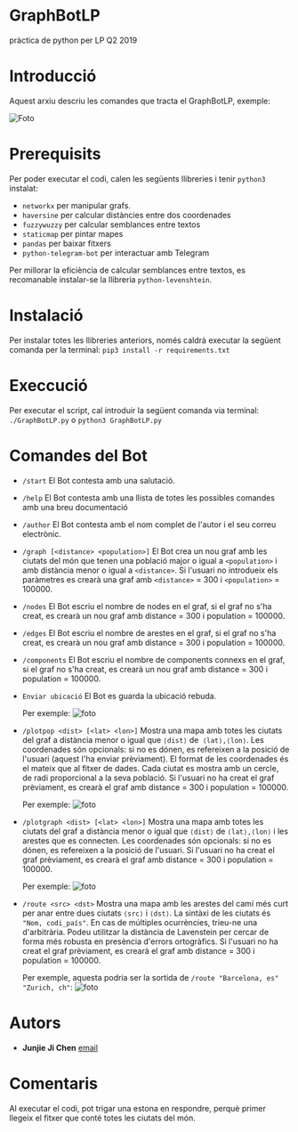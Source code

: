 # GraphBotLP
pràctica de python per LP Q2 2019

# Introducció
Aquest arxiu descriu les comandes que tracta el GraphBotLP, exemple:

![Foto](https://github.com/007kof/LP/blob/master/foto1.png)

# Prerequisits
Per poder executar el codi, calen les següents llibreries i tenir `python3` instalat:
* `networkx` per manipular grafs.
* `haversine` per calcular distàncies entre dos coordenades
* `fuzzywuzzy` per calcular semblances entre textos
* `staticmap` per pintar mapes
* `pandas` per baixar fitxers
* `python-telegram-bot` per interactuar amb Telegram

Per millorar la eficiència de calcular semblances entre textos, es recomanable instalar-se la llibreria `python-levenshtein`.

# Instalació
Per instalar totes les llibreries anteriors, només caldrà executar la següent comanda per la terminal:
`pip3 install -r requirements.txt`

# Execcució
Per executar el script, cal introduir la següent comanda via terminal:
`./GraphBotLP.py` o `python3 GraphBotLP.py`

# Comandes del Bot
* `/start`
El Bot contesta amb una salutació.

* `/help`
El Bot contesta amb una llista de totes les possibles comandes amb una breu documentació

* `/author`
El Bot contesta amb el nom complet de l'autor i el seu correu electrònic.

* `/graph [<distance> <population>]`
El Bot crea un nou graf amb les ciutats del món que tenen una població major o igual a `<population>` i amb distància menor o igual a `<distance>`.
Si l'usuari no introdueix els paràmetres es crearà una graf amb `<distance>` = 300 i `<population>` = 100000.

* `/nodes`
El Bot escriu el nombre de nodes en el graf, si el graf no s'ha creat, es crearà un nou graf amb distance = 300 i population = 100000.

* `/edges`
El Bot escriu el nombre de arestes en el graf, si el graf no s'ha creat, es crearà un nou graf amb distance = 300 i population = 100000.

* `/components`
El Bot escriu el nombre de components connexs en el graf, si el graf no s'ha creat, es crearà un nou graf amb distance = 300 i population = 100000.

* `Enviar ubicació`
El Bot es guarda la ubicació rebuda.

    Per exemple:
    ![foto](https://github.com/007kof/LP/blob/master/foto2.png)

* `/plotpop <dist> [<lat> <lon>]`
Mostra una mapa amb totes les ciutats del graf a distància menor o igual que `⟨dist⟩` de` ⟨lat⟩,⟨lon⟩`. Les coordenades són opcionals: si no es dónen, es refereixen a la posició de l'usuari (aquest l'ha enviar prèviament). El format de les coordenades és el mateix que al fitxer de dades. Cada ciutat es mostra amb un cercle, de radi proporcional a la seva població.
Si l'usuari no ha creat el graf prèviament, es crearà el graf amb distance = 300 i population = 100000.

    Per exemple:
    ![foto](https://github.com/007kof/LP/blob/master/foto3.png)

* `/plotgraph <dist> [<lat> <lon>]`
Mostra una mapa amb totes les ciutats del graf a distància menor o igual que `⟨dist⟩` de `⟨lat⟩,⟨lon⟩` i les arestes que es connecten. Les coordenades són opcionals: si no es dónen, es refereixen a la posició de l'usuari.
Si l'usuari no ha creat el graf prèviament, es crearà el graf amb distance = 300 i population = 100000.

    Per exemple:
    ![foto](https://github.com/007kof/LP/blob/master/foto4.png)

* `/route <src> <dst>`
Mostra una mapa amb les arestes del camí més curt per anar entre dues ciutats `⟨src⟩` i `⟨dst⟩`.
La sintàxi de les ciutats és `"Nom, codi_país"`. En cas de múltiples ocurrències, trieu-ne una d'arbitrària. Podeu utilitzar la distància de Lavenstein per cercar de forma més robusta en presència d'errors ortogràfics.
Si l'usuari no ha creat el graf prèviament, es crearà el graf amb distance = 300 i population = 100000.

    Per exemple, aquesta podria ser la sortida de `/route "Barcelona, es" "Zurich, ch"`:
    ![foto](https://github.com/007kof/LP/blob/master/foto5.png)

# Autors
* **Junjie Ji Chen** [email](junjie.ji@est.fib.upc.edu)

# Comentaris
Al executar el codi, pot trigar una estona en respondre, perquè primer llegeix el fitxer que conté totes les ciutats del món.
